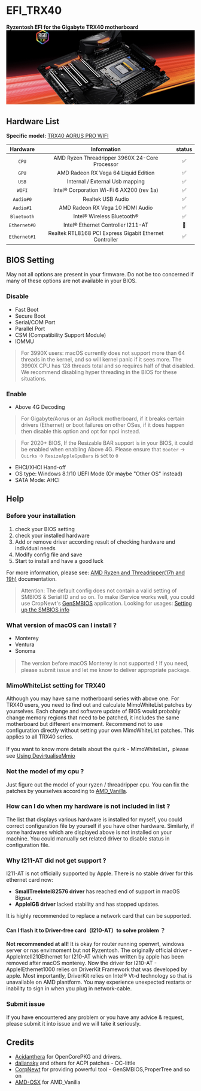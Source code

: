 # EFI_TRX40
**Ryzentosh EFI for the Gigabyte TRX40 motherboard**
![TRX40_Motherboard](./Arous_Trx40_Motherboard.jpg)

## Hardware List

**Specific model:** [TRX40 AORUS PRO WIFI](https://www.gigabyte.com/Motherboard/TRX40-AORUS-PRO-WIFI-rev-10#kf)

|   Hardware   |                       Information                       | status |
| :----------: | :-----------------------------------------------------: | :----: |
|    `CPU`     |     AMD Ryzen Threadripper 3960X 24-Core Processor      |   ✅    |
|    `GPU`     |          AMD Radeon RX Vega 64 Liquid Edition           |   ✅    |
|    `USB`     |             Internal / External Usb mapping             |   ✅    |
|    `WIFI`    |        Intel® Corporation Wi-Fi 6 AX200 (rev 1a)        |   ✅    |
|  `Audio#0`   |                    Realtek USB Audio                    |   ✅    |
|  `Audio#1`   |            AMD Radeon RX Vega 10 HDMI Audio             |   ✅    |
| `Bluetooth`  |               Intel® Wireless Bluetooth®                |   ✅    |
| `Ethernet#0` |           Intel® Ethernet Controller I211-AT            |   🚫    |
| `Ethernet#1` | Realtek RTL8168 PCI Express Gigabit Ethernet Controller |   ✅    |

## BIOS Setting
May not all options are present in your firmware. Do not be too concerned if many of these options are not available in your BIOS.
### Disable
- Fast Boot
- Secure Boot
- Serial/COM Port
- Parallel Port
- CSM (Compatibility Support Module)
- IOMMU
> For 3990X users: macOS currently does not support more than 64 threads in the kernel, and so will kernel panic if it sees more. The 3990X CPU has 128 threads total and so requires half of that disabled. We recommend disabling hyper threading in the BIOS for these situations.
### Enable
- Above 4G Decoding
> For Gigabyte/Aorus or an AsRock motherboard, if it breaks certain drivers (Ethernet) or boot failures on other OSes, if it does happen then disable this option and opt for npci instead.

> For 2020+ BIOS, If the Resizable BAR support is in your BIOS, it could be enabled when enabling Above 4G. Please ensure that `Booter` -> `Quirks` -> `ResizeAppleGpuBars` is set to `0`
- EHCI/XHCI Hand-off
- OS type: Windows 8.1/10 UEFI Mode (Or maybe "Other OS" instead)
- SATA Mode: AHCI

## Help
### Before your installation
  1. check your BIOS setting
  2. check your installed hardware
  3. Add or remove driver according result of checking hardware and individual needs
  4. Modify config file and save
  5. Start to install and have a good luck

For more information, please see: [AMD Ryzen and Threadripper(17h and 19h)](https://dortania.github.io/OpenCore-Install-Guide/AMD/zen.html#starting-point) documentation.

> Attention: The default config does not contain a valid setting of SMBIOS & Serial ID and so on. To make iService works well, you could use CropNewt's [GenSMBIOS](https://github.com/corpnewt/GenSMBIOS) application. Looking for usages: [Setting up the SMBIOS info](https://dortania.github.io/OpenCore-Install-Guide/AMD/zen.html#platforminfo)

### What version of macOS can I install ?
- Monterey
- Ventura
- Sonoma
> The version before macOS Monterey is not supported！If you need, please submit issue and let me know to deliver appropriate package.

### MimoWhiteList setting for TRX40
Although you may have same motherboard series with above one. For TRX40 users, you need to find out and calculate MimoWhiteList patches by yourselves. Each change and software update of BIOS would probably change memory regions that need to be patched, it includes the same motherboard but different envirnoment. Recommend not to use configuration directly without setting your own MimoWhiteList patches. This applies to all TRX40 series.

If you want to know more details about the quirk - MimoWhiteList，please see [Using DevirtualiseMmio](https://dortania.github.io/OpenCore-Install-Guide/extras/kaslr-fix.html#using-devirtualisemmio)

### Not the model of my cpu ?
Just figure out the model of your ryzen / threadripper cpu.
You can fix the patches by yourselves according to [AMD_Vanilla](https://github.com/AMD-OSX/AMD_Vanilla). 

### How can I do when my hardware is not included in list ?
The list that displays various hardware is installed for myself, you could correct configuration file by yourself if you have other hardware. Similarly, if some hardwares which are displayed above is not installed on your machine. You could manually set related driver to disable status in configuration file.

### Why I211-AT did not get support ?
I211-AT is not officially supported by Apple. There is no stable driver for this ethernet card now:
- **SmallTreeIntel82576 driver** has reached end of support in macOS Bigsur.
- **AppleIGB driver** lacked stability and has stopped updates.

It is highly recommended to replace a network card that can be supported.

#### Can I flash it to Driver-free card（I210-AT）to solve problem ？
**Not recommended at all!** It is okay for router running openwrt, windows server or nas envirnoment but not Ryzentosh.
The originally official driver - AppleIntelI210Ethernet for I210-AT which was written by apple has been removed after macOS monterey. 
Now the driver for I210-AT - AppleIEthernet1000 relies on DriverKit Framework that was developed by apple. Most importantly, DriverKit relies on Intel® Vt-d technology so that is unavailable on AMD plantform. You may experience unexpected restarts or inability to sign in when you plug in network-cable.

### Submit issue
If you have encountered any problem or you have any advice & request, please submit it into issue and we will take it seriously.

## Credits
- [Acidanthera](https://github.com/acidanthera) for OpenCorePKG and drivers.
- [daliansky](https://github.com/daliansky) and others for ACPI patches - OC-little
- [CorpNewt](https://github.com/corpnewt/) for providing powerful tool - GenSMBIOS,ProperTree and so on
- [AMD-OSX](https://github.com/AMD-OSX) for AMD_Vanilia